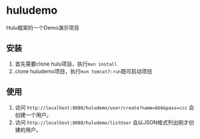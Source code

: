 huludemo
========

Hulu框架的一个Demo演示项目

## 安装 ##
1. 首先需要clone hulu项目，执行`mvn install`
2. clone huludemo项目，执行`mvn tomcat7:run`既可启动项目

## 使用 ##
1. 访问 `http://localhost:8080/huludemo/user/create?name=bbb&pass=ccc` 会创建一个用户。
2. 访问 `http://localhost:8080/huludemo/listUser` 会以JSON格式列出刚才创建的用户。
